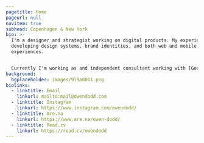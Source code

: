 ```yaml
---
pagetitle: Home
pageurl: null
navitem: true
subhead: Copenhagen & New York
bio: >-
  I'm a designer and strategist working on digital products. My experiences span
  developing design systems, brand identities, and both web and mobile
  experiences.


  Currently I'm working as and independent consultant working with [Good Dog](https://www.gooddog.com/) and [DOT](https://dinoffentligetransport.dk/). I was previously at [The New York Times](https://www.nytimes.com/), and [Artsy](https://www.artsy.net/).
background:
  bgplaceholder: images/9l9a0011.png
biolinks:
  - linktitle: Email
    linkurl: mailto:mail@owendodd.com
  - linktitle: Instagram
    linkurl: https://www.instagram.com/owendodd/
  - linktitle: Are.na
    linkurl: https://www.are.na/owen-dodd/
  - linktitle: Read.cv
    linkurl: https://read.cv/owendodd
---
```

